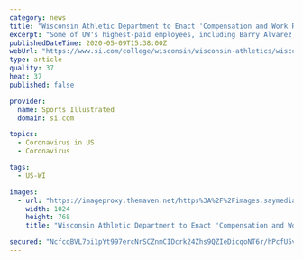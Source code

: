 ```yaml
---
category: news
title: "Wisconsin Athletic Department to Enact 'Compensation and Work Reduction Plan'"
excerpt: "Some of UW's highest-paid employees, including Barry Alvarez, Paul Chryst and Greg Gard, being asked to take a reduction in pay for half a year."
publishedDateTime: 2020-05-09T15:38:00Z
webUrl: "https://www.si.com/college/wisconsin/wisconsin-athletics/wisconsin-athletics-pay-cut-barry-alvarez-paul-chryst-greg-gard"
type: article
quality: 37
heat: 37
published: false

provider:
  name: Sports Illustrated
  domain: si.com

topics:
  - Coronavirus in US
  - Coronavirus

tags:
  - US-WI

images:
  - url: "https://imageproxy.themaven.net/https%3A%2F%2Fimages.saymedia-content.com%2F.image%2FMTY5MTAzNTg3NzgyMTczOTg1%2Fimg_0596.jpg?w=1024&q=40&h=768&auto=format&fit=max"
    width: 1024
    height: 768
    title: "Wisconsin Athletic Department to Enact 'Compensation and Work Reduction Plan'"

secured: "NcfcqBVL7bi1pYt997ercNrSCZnmCIDcrk24Zhs9QZIeDicqoNT6r/hPcfU5vFvTzF4i8FGNkG4fI1c8pEbpFZ1r6wTEwKJkV4P7GQEVl0CwPUX4DfyNyrwctRwhsnP5twBF9U9uSpzN1rXi03kPkW24p/NsSD1m0/iEt0qDE+Akh74bthjxI3E2pBe50Va+OuHxAvQe9r8OtGR0KX51Fg4r+QG7CFzk7fNC0bhaSDfvy/J4l34suUmZxok2l9Ir+hrgBt0/o863gsqyXbyKV7BERxwyoQrf+kahhl24FiVYvd1AojvrG3QQUFoUnuPT;M2Y2sKcrW6WeDEEl3OWX1A=="
---
```



